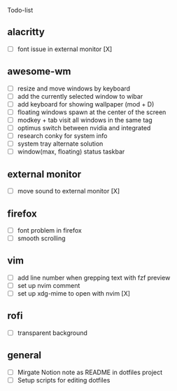 Todo-list

## alacritty
- [ ] font issue in external monitor [X]

## awesome-wm
- [ ] resize and move windows by keyboard
- [ ] add the currently selected window to wibar
- [ ] add keyboard for showing wallpaper (mod + D)
- [ ] floating windows spawn at the center of the screen
- [ ] modkey + tab visit all windows in the same tag
- [ ] optimus switch between nvidia and integrated
- [ ] research conky for system info
- [ ] system tray alternate solution
- [ ] window(max, floating) status taskbar

## external monitor
- [ ] move sound to external monitor [X]

## firefox 
- [ ] font problem in firefox
- [ ] smooth scrolling

## vim
- [ ] add line number when grepping text with fzf preview
- [ ] set up nvim comment
- [ ] set up xdg-mime to open with nvim [X]

## rofi
- [ ] transparent background

## general 
- [ ] Mirgate Notion note as README in dotfiles project
- [ ] Setup scripts for editing dotfiles
